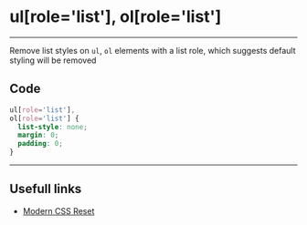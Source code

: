 # ul[role='list'], ol[role='list']

---

Remove list styles on `ul`, `ol` elements with a list role, which suggests default styling will be removed

## Code

```css
ul[role='list'],
ol[role='list'] {
  list-style: none;
  margin: 0;
  padding: 0;
}
```

---

## Usefull links

- [Modern CSS Reset](https://github.com/hankchizljaw/modern-css-reset)
